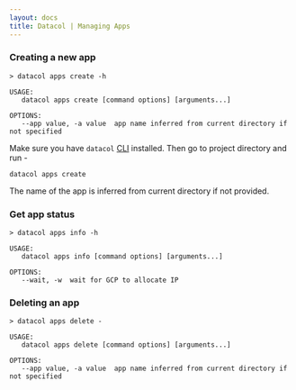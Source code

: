 ```yaml
---
layout: docs
title: Datacol | Managing Apps
---
```


### Creating a new app

```
> datacol apps create -h

USAGE:
   datacol apps create [command options] [arguments...]

OPTIONS:
   --app value, -a value  app name inferred from current directory if not specified
```

Make sure you have `datacol` [CLI](/docs/getting-started) installed. Then go to project directory and run -
  
    datacol apps create

The name of the app is inferred from current directory if not provided. 

### Get app status

```
> datacol apps info -h

USAGE:
   datacol apps info [command options] [arguments...]

OPTIONS:
   --wait, -w  wait for GCP to allocate IP
```

### Deleting an app

```
> datacol apps delete -

USAGE:
   datacol apps delete [command options] [arguments...]

OPTIONS:
   --app value, -a value  app name inferred from current directory if not specified
```